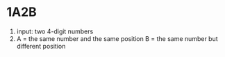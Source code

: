 # 1A2B

1. input: two 4-digit numbers
2. A = the same number and the same position
   B = the same number but different position
